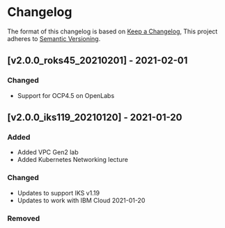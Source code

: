# Changelog

The format of this changelog is based on [Keep a Changelog](https://keepachangelog.com/en/1.0.0/),
This project adheres to [Semantic Versioning](https://semver.org/spec/v2.0.0.html).

## [v2.0.0_roks45_20210201] - 2021-02-01

### Changed

* Support for OCP4.5 on OpenLabs

## [v2.0.0_iks119_20210120] - 2021-01-20

### Added

* Added VPC Gen2 lab
* Added Kubernetes Networking lecture

### Changed

* Updates to support IKS v1.19
* Updates to work with IBM Cloud 2021-01-20

### Removed

